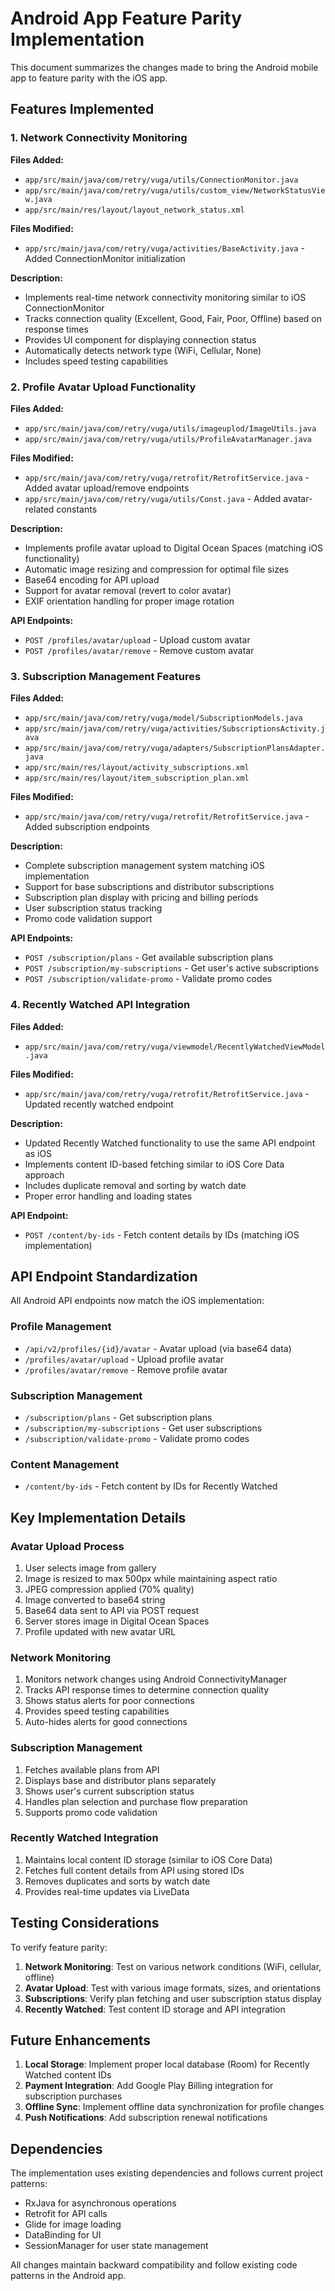 # Android App Feature Parity Implementation

This document summarizes the changes made to bring the Android mobile app to feature parity with the iOS app.

## Features Implemented

### 1. Network Connectivity Monitoring

**Files Added:**
- `app/src/main/java/com/retry/vuga/utils/ConnectionMonitor.java`
- `app/src/main/java/com/retry/vuga/utils/custom_view/NetworkStatusView.java`
- `app/src/main/res/layout/layout_network_status.xml`

**Files Modified:**
- `app/src/main/java/com/retry/vuga/activities/BaseActivity.java` - Added ConnectionMonitor initialization

**Description:**
- Implements real-time network connectivity monitoring similar to iOS ConnectionMonitor
- Tracks connection quality (Excellent, Good, Fair, Poor, Offline) based on response times
- Provides UI component for displaying connection status
- Automatically detects network type (WiFi, Cellular, None)
- Includes speed testing capabilities

### 2. Profile Avatar Upload Functionality

**Files Added:**
- `app/src/main/java/com/retry/vuga/utils/imageuplod/ImageUtils.java`
- `app/src/main/java/com/retry/vuga/utils/ProfileAvatarManager.java`

**Files Modified:**
- `app/src/main/java/com/retry/vuga/retrofit/RetrofitService.java` - Added avatar upload/remove endpoints
- `app/src/main/java/com/retry/vuga/utils/Const.java` - Added avatar-related constants

**Description:**
- Implements profile avatar upload to Digital Ocean Spaces (matching iOS functionality)
- Automatic image resizing and compression for optimal file sizes
- Base64 encoding for API upload
- Support for avatar removal (revert to color avatar)
- EXIF orientation handling for proper image rotation

**API Endpoints:**
- `POST /profiles/avatar/upload` - Upload custom avatar
- `POST /profiles/avatar/remove` - Remove custom avatar

### 3. Subscription Management Features

**Files Added:**
- `app/src/main/java/com/retry/vuga/model/SubscriptionModels.java`
- `app/src/main/java/com/retry/vuga/activities/SubscriptionsActivity.java`
- `app/src/main/java/com/retry/vuga/adapters/SubscriptionPlansAdapter.java`
- `app/src/main/res/layout/activity_subscriptions.xml`
- `app/src/main/res/layout/item_subscription_plan.xml`

**Files Modified:**
- `app/src/main/java/com/retry/vuga/retrofit/RetrofitService.java` - Added subscription endpoints

**Description:**
- Complete subscription management system matching iOS implementation
- Support for base subscriptions and distributor subscriptions
- Subscription plan display with pricing and billing periods
- User subscription status tracking
- Promo code validation support

**API Endpoints:**
- `POST /subscription/plans` - Get available subscription plans
- `POST /subscription/my-subscriptions` - Get user's active subscriptions
- `POST /subscription/validate-promo` - Validate promo codes

### 4. Recently Watched API Integration

**Files Added:**
- `app/src/main/java/com/retry/vuga/viewmodel/RecentlyWatchedViewModel.java`

**Files Modified:**
- `app/src/main/java/com/retry/vuga/retrofit/RetrofitService.java` - Updated recently watched endpoint

**Description:**
- Updated Recently Watched functionality to use the same API endpoint as iOS
- Implements content ID-based fetching similar to iOS Core Data approach
- Includes duplicate removal and sorting by watch date
- Proper error handling and loading states

**API Endpoint:**
- `POST /content/by-ids` - Fetch content details by IDs (matching iOS implementation)

## API Endpoint Standardization

All Android API endpoints now match the iOS implementation:

### Profile Management
- `/api/v2/profiles/{id}/avatar` - Avatar upload (via base64 data)
- `/profiles/avatar/upload` - Upload profile avatar
- `/profiles/avatar/remove` - Remove profile avatar

### Subscription Management
- `/subscription/plans` - Get subscription plans
- `/subscription/my-subscriptions` - Get user subscriptions
- `/subscription/validate-promo` - Validate promo codes

### Content Management
- `/content/by-ids` - Fetch content by IDs for Recently Watched

## Key Implementation Details

### Avatar Upload Process
1. User selects image from gallery
2. Image is resized to max 500px while maintaining aspect ratio
3. JPEG compression applied (70% quality)
4. Image converted to base64 string
5. Base64 data sent to API via POST request
6. Server stores image in Digital Ocean Spaces
7. Profile updated with new avatar URL

### Network Monitoring
1. Monitors network changes using Android ConnectivityManager
2. Tracks API response times to determine connection quality
3. Shows status alerts for poor connections
4. Provides speed testing capabilities
5. Auto-hides alerts for good connections

### Subscription Management
1. Fetches available plans from API
2. Displays base and distributor plans separately
3. Shows user's current subscription status
4. Handles plan selection and purchase flow preparation
5. Supports promo code validation

### Recently Watched Integration
1. Maintains local content ID storage (similar to iOS Core Data)
2. Fetches full content details from API using stored IDs
3. Removes duplicates and sorts by watch date
4. Provides real-time updates via LiveData

## Testing Considerations

To verify feature parity:

1. **Network Monitoring**: Test on various network conditions (WiFi, cellular, offline)
2. **Avatar Upload**: Test with various image formats, sizes, and orientations
3. **Subscriptions**: Verify plan fetching and user subscription status display
4. **Recently Watched**: Test content ID storage and API integration

## Future Enhancements

1. **Local Storage**: Implement proper local database (Room) for Recently Watched content IDs
2. **Payment Integration**: Add Google Play Billing integration for subscription purchases
3. **Offline Sync**: Implement offline data synchronization for profile changes
4. **Push Notifications**: Add subscription renewal notifications

## Dependencies

The implementation uses existing dependencies and follows current project patterns:
- RxJava for asynchronous operations
- Retrofit for API calls
- Glide for image loading
- DataBinding for UI
- SessionManager for user state management

All changes maintain backward compatibility and follow existing code patterns in the Android app.